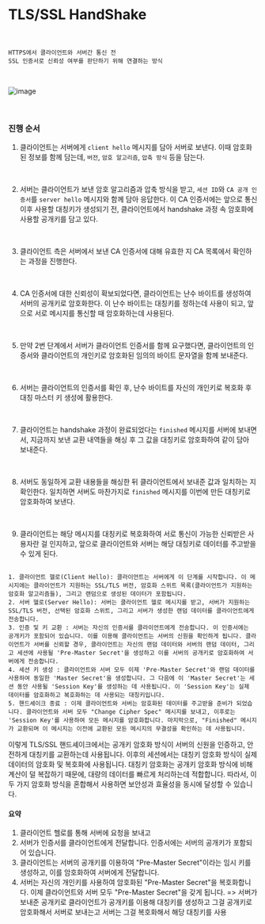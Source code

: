 # TLS/SSL HandShake

<br>

```
HTTPS에서 클라이언트와 서버간 통신 전
SSL 인증서로 신뢰성 여부를 판단하기 위해 연결하는 방식
```

<br>

![image](https://user-images.githubusercontent.com/34904741/139517776-f2cac636-5ce5-4815-981d-33905283bf13.png)

<br>

### 진행 순서

1. 클라이언트는 서버에게 `client hello` 메시지를 담아 서버로 보낸다.
   이때 암호화된 정보를 함께 담는데, `버전`, `암호 알고리즘`, `압축 방식` 등을 담는다.

   <br>

2. 서버는 클라이언트가 보낸 암호 알고리즘과 압축 방식을 받고, `세션 ID`와 `CA 공개 인증서`를 `server hello` 메시지와 함께 담아 응답한다. 이 CA 인증서에는 앞으로 통신 이후 사용할 대칭키가 생성되기 전, 클라이언트에서 handshake 과정 속 암호화에 사용할 공개키를 담고 있다.

   <br>

3. 클라이언트 측은 서버에서 보낸 CA 인증서에 대해 유효한 지 CA 목록에서 확인하는 과정을 진행한다.

   <br>

4. CA 인증서에 대한 신뢰성이 확보되었다면, 클라이언트는 난수 바이트를 생성하여 서버의 공개키로 암호화한다. 이 난수 바이트는 대칭키를 정하는데 사용이 되고, 앞으로 서로 메시지를 통신할 때 암호화하는데 사용된다.

   <br>

5. 만약 2번 단계에서 서버가 클라이언트 인증서를 함께 요구했다면, 클라이언트의 인증서와 클라이언트의 개인키로 암호화된 임의의 바이트 문자열을 함께 보내준다.

   <br>

6. 서버는 클라이언트의 인증서를 확인 후, 난수 바이트를 자신의 개인키로 복호화 후 대칭 마스터 키 생성에 활용한다.

   <br>

7. 클라이언트는 handshake 과정이 완료되었다는 `finished` 메시지를 서버에 보내면서, 지금까지 보낸 교환 내역들을 해싱 후 그 값을 대칭키로 암호화하여 같이 담아 보내준다.

   <br>

8. 서버도 동일하게 교환 내용들을 해싱한 뒤 클라이언트에서 보내준 값과 일치하는 지 확인한다. 일치하면 서버도 마찬가지로  `finished` 메시지를 이번에 만든 대칭키로 암호화하여 보낸다.

   <br>

9. 클라이언트는 해당 메시지를 대칭키로 복호화하여 서로 통신이 가능한 신뢰받은 사용자란 걸 인지하고, 앞으로 클라이언트와 서버는 해당 대칭키로 데이터를 주고받을 수 있게 된다.

```

1. 클라이언트 헬로(Client Hello): 클라이언트는 서버에게 이 단계를 시작합니다. 이 메시지에는 클라이언트가 지원하는 SSL/TLS 버전, 암호화 스위트 목록(클라이언트가 지원하는 암호화 알고리즘들), 그리고 랜덤으로 생성된 데이터가 포함됩니다.
2. 서버 헬로(Server Hello): 서버는 클라이언트 헬로 메시지를 받고, 서버가 지원하는 SSL/TLS 버전, 선택된 암호화 스위트, 그리고 서버가 생성한 랜덤 데이터를 클라이언트에게 전송합니다.
3. 인증 및 키 교환 : 서버는 자신의 인증서를 클라이언트에게 전송합니다. 이 인증서에는 공개키가 포함되어 있습니다. 이를 이용해 클라이언트는 서버의 신원을 확인하게 됩니다. 클라이언트가 서버를 신뢰할 경우, 클라이언트는 자신의 랜덤 데이터와 서버의 랜덤 데이터, 그리고 세션에 사용될 'Pre-Master Secret'을 생성하고 이를 서버의 공개키로 암호화하여 서버에게 전송합니다.
4. 세션 키 생성 : 클라이언트와 서버 모두 이제 'Pre-Master Secret'와 랜덤 데이터를 사용하여 동일한 'Master Secret'을 생성합니다. 그 다음에 이 'Master Secret'는 세션 동안 사용될 'Session Key'를 생성하는 데 사용됩니다. 이 'Session Key'는 실제 데이터를 암호화하고 복호화하는 데 사용되는 대칭키입니다.
5. 핸드셰이크 종료 : 이제 클라이언트와 서버는 암호화된 데이터를 주고받을 준비가 되었습니다. 클라이언트와 서버 모두 "Change Cipher Spec" 메시지를 보내고, 이후로는 'Session Key'를 사용하여 모든 메시지를 암호화합니다. 마지막으로, "Finished" 메시지가 교환되며 이 메시지는 이전에 교환된 모든 메시지의 무결성을 확인하는 데 사용됩니다.
```
이렇게 TLS/SSL 핸드셰이크에서는 공개키 암호화 방식이 서버의 신원을 인증하고, 안전하게 대칭키를 교환하는데 사용됩니다. 이후의 세션에서는 대칭키 암호화 방식이 실제 데이터의 암호화 및 복호화에 사용됩니다. 대칭키 암호화는 공개키 암호화 방식에 비해 계산이 덜 복잡하기 때문에, 대량의 데이터를 빠르게 처리하는데 적합합니다. 따라서, 이 두 가지 암호화 방식을 혼합해서 사용하면 보안성과 효율성을 동시에 달성할 수 있습니다.

#### 요약
1. 클라이언트 헬로를 통해 서버에 요청을 보내고
2. 서버가 인증서를 클라이언트에게 전달합니다. 인증서에는 서버의 공개키가 포함되어 있습니다.
3. 클라이언트는 서버의 공개키를 이용하여 "Pre-Master Secret"이라는 임시 키를 생성하고, 이를 암호화하여 서버에게 전달합니다.
4. 서버는 자신의 개인키를 사용하여 암호화된 "Pre-Master Secret"을 복호화합니다. 이제 클라이언트와 서버 모두 "Pre-Master Secret"을 갖게 됩니다.
=>  서버가 보내준 공개키로 클라이언트가 공개키를 이용해 대칭키를 생성하고 그걸 공개키로 암호화해서 서버로 보내는고 서버는 그걸 복호화해서 해당 대칭키를 사용
